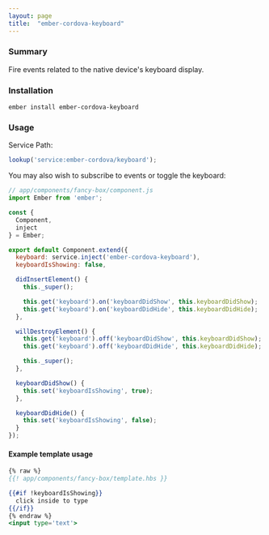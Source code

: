 ```yaml
---
layout: page
title:  "ember-cordova-keyboard"
---
```


### Summary

Fire events related to the native device's keyboard display.

### Installation
```
ember install ember-cordova-keyboard
```

### Usage

Service Path:
```js
lookup('service:ember-cordova/keyboard');
```

You may also wish to subscribe to events or toggle the keyboard:

```js
// app/components/fancy-box/component.js
import Ember from 'ember';

const {
  Component,
  inject
} = Ember;

export default Component.extend({
  keyboard: service.inject('ember-cordova-keyboard'),
  keyboardIsShowing: false,

  didInsertElement() {
    this._super();

    this.get('keyboard').on('keyboardDidShow', this.keyboardDidShow);
    this.get('keyboard').on('keyboardDidHide', this.keyboardDidHide);
  },

  willDestroyElement() {
    this.get('keyboard').off('keyboardDidShow', this.keyboardDidShow);
    this.get('keyboard').off('keyboardDidHide', this.keyboardDidHide);

    this._super();
  },

  keyboardDidShow() {
    this.set('keyboardIsShowing', true);
  },

  keyboardDidHide() {
    this.set('keyboardIsShowing', false);
  }
});
```

#### Example template usage
```hbs
{% raw %}
{{! app/components/fancy-box/template.hbs }}

{{#if !keyboardIsShowing}}
  click inside to type
{{/if}}
{% endraw %}
<input type='text'>
```
